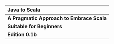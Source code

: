 # 

### 

| **Java to Scala** |
| :--- |
| **A Pragmatic Approach to Embrace Scala** |
| **Suitable for Beginners** |
| **Edition 0.1b** |




